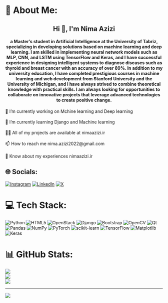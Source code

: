 # 💫 About Me:
<h2 align="center">Hi 👋, I'm Nima Azizi</h2>
<h4 align="center">a Master’s student in Artificial Intelligence at the University of Tabriz, specializing in developing solutions based on machine learning and deep learning. I am skilled in implementing neural network models such as MLP, CNN, and LSTM using TensorFlow and Keras, and I have successful experience in designing intelligent systems to diagnose diseases such as thyroid and breast cancer with an accuracy of over 89%. In addition to my university education, I have completed prestigious courses in machine learning and web development from Stanford University and the University of Michigan, and I have always strived to combine theoretical knowledge with practical skills. I am always looking for opportunities to collaborate on innovative projects that leverage advanced technologies to create positive change.</h4>
🔭 I’m currently working on Mchine learning and Deep learning<br><br>🌱 I’m currently learning Django and Machine learning<br><br>👨‍💻 All of my projects are available at nimaazizi.ir<br><br>📫 How to reach me nima.azizi2022@gmail.com<br><br>📄 Know about my experiences nimaazizi.ir<br>


## 🌐 Socials:
[![Instagram](https://img.shields.io/badge/Instagram-%23E4405F.svg?logo=Instagram&logoColor=white)](https://instagram.com/https://instagram.com/nimaazizi.ir) [![LinkedIn](https://img.shields.io/badge/LinkedIn-%230077B5.svg?logo=linkedin&logoColor=white)](https://linkedin.com/in/https://linkedin.com/in/nimaazizi-ir) [![X](https://img.shields.io/badge/X-black.svg?logo=X&logoColor=white)](https://x.com/https://instagram.com/nimaazizi.ir) 

# 💻 Tech Stack:
![Python](https://img.shields.io/badge/python-3670A0?style=for-the-badge&logo=python&logoColor=ffdd54) ![HTML5](https://img.shields.io/badge/html5-%23E34F26.svg?style=for-the-badge&logo=html5&logoColor=white) ![OpenStack](https://img.shields.io/badge/Openstack-%23f01742.svg?style=for-the-badge&logo=openstack&logoColor=white) ![Django](https://img.shields.io/badge/django-%23092E20.svg?style=for-the-badge&logo=django&logoColor=white) ![Bootstrap](https://img.shields.io/badge/bootstrap-%238511FA.svg?style=for-the-badge&logo=bootstrap&logoColor=white) ![OpenCV](https://img.shields.io/badge/opencv-%23white.svg?style=for-the-badge&logo=opencv&logoColor=white) ![Qt](https://img.shields.io/badge/Qt-%23217346.svg?style=for-the-badge&logo=Qt&logoColor=white) ![Pandas](https://img.shields.io/badge/pandas-%23150458.svg?style=for-the-badge&logo=pandas&logoColor=white) ![NumPy](https://img.shields.io/badge/numpy-%23013243.svg?style=for-the-badge&logo=numpy&logoColor=white) ![PyTorch](https://img.shields.io/badge/PyTorch-%23EE4C2C.svg?style=for-the-badge&logo=PyTorch&logoColor=white) ![scikit-learn](https://img.shields.io/badge/scikit--learn-%23F7931E.svg?style=for-the-badge&logo=scikit-learn&logoColor=white) ![TensorFlow](https://img.shields.io/badge/TensorFlow-%23FF6F00.svg?style=for-the-badge&logo=TensorFlow&logoColor=white) ![Matplotlib](https://img.shields.io/badge/Matplotlib-%23ffffff.svg?style=for-the-badge&logo=Matplotlib&logoColor=black) ![Keras](https://img.shields.io/badge/Keras-%23D00000.svg?style=for-the-badge&logo=Keras&logoColor=white)
# 📊 GitHub Stats:
![](https://github-readme-stats.vercel.app/api?username=nimaazizi0305&theme=catppuccin_latte&hide_border=false&include_all_commits=true&count_private=false)<br/>
![](https://github-readme-streak-stats.herokuapp.com/?user=nimaazizi0305&theme=catppuccin_latte&hide_border=false)<br/>
![](https://github-readme-stats.vercel.app/api/top-langs/?username=nimaazizi0305&theme=catppuccin_latte&hide_border=false&include_all_commits=true&count_private=false&layout=compact)

---
[![](https://visitcount.itsvg.in/api?id=nimaazizi0305&icon=0&color=0)](https://visitcount.itsvg.in)

